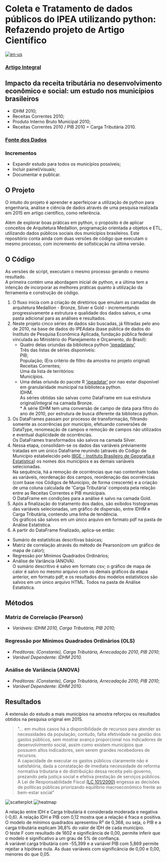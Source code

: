 # Coleta e Tratamento de dados públicos do IPEA utilizando python: Refazendo projeto de Artigo Científico

[![en-us](https://img.shields.io/badge/lang-en--us-red.svg)](https://github.com/puffdapaz/pythonIPEA/blob/main/README.en-US.md)

### [Artigo Integral](https://github.com/puffdapaz/TCC/blob/66a3e445755dc30225056ef4bb92fabd85f85d14/Impacto%20da%20receita%20tribut%C3%A1ria%20no%20desenvolvimento%20econ%C3%B4mico%20e%20social.%20um%20estudo%20nos%20munic%C3%ADpios%20brasileiros.pdf)

## Impacto da receita tributária no desenvolvimento econômico e social: um estudo nos municípios brasileiros
- IDHM 2010;
- Receitas Correntes 2010;
- Produto Interno Bruto Municipal 2010;
- Receitas Correntes 2010 / PIB 2010 = Carga Tributária 2010.

### [Fonte dos Dados](http://www.ipeadata.gov.br/Default.aspx)

### Incrementos
- Expandir estudo para todos os municípios possíveis;
- Incluir painel/visuais;
- Documentar e publicar.

## O Projeto
O intuito do projeto é aprender e aperfeiçoar a utilização de python para engenharia, análise e ciência de dados através de uma pesquisa realizada em 2015 em artigo científico, como referência.

Além de explorar boas práticas em python, o propósito é de aplicar conceitos de Arquitetura Medallion, programação orientada a objetos e ETL, utilizando dados públicos sociais dos municípios brasileiros. Este repositório conta ainda com duas versões de código que executam o mesmo processo, com incremento de sofisticação na última versão.

## O Código
As versões de script, executam o mesmo processo gerando o mesmo resultado. <br/>
A primeira contém uma abordagem inicial de python, e a última tem a intenção de incorporar as melhores práticas quanto à utilização da ferramenta e construção de código.

1. O fluxo inicia com a criação de diretórios que emulam as camadas de arquitetura Medallion - Bronze, Silver e Gold - incrementando progressivamente a estrutura e qualidade dos dados salvos, e uma pasta adicional para as análises e resultados.
2. Neste projeto cinco séries de dados são buscadas, já filtradas pelo ano de 2010, na base de dados do IPEAdata (base pública de dados do Instituto de Pesquisa Econômica Aplicada, fundação pública federal vinculada ao Ministério do Planejamento e Orçamento, do Brasil):
    - Quatro delas oriundas da biblioteca python ['ipeadatapy'](https://pypi.org/project/ipeadatapy/)<br/>
        Três das listas de séries disponíveis:<br/>
            PIB;<br/>
            População; (Era critério de filtro da amostra no projeto original)<br/>
            Receitas Correntes;<br/>
        Uma da lista de territórios:<br/>
            Municípios.<br/>
    - Uma delas oriunda do pacote R ['ipeadatar'](https://cran.r-project.org/web/packages/ipeadatar/index.html) por nao estar disponível em granularidade municipal na biblioteca python.<br/>
        IDHM.<br/>
As séries obtidas são salvas como DataFrame em sua estrutura original/integral na camada Bronze.<br/>
\* A série IDHM tem uma conversão de campo de data para filtro do ano de 2010, por estrutura de busca diferente da biblioteca python.
3. Os DataFrames passam por processo de transformação, filtrando somente as ocorrências por município, efetuando conversões de DataType, renomeação de campos e remoção de campos não utilizados e eventual duplicidade de ocorrências.<br/>
Os DataFrames transformados são salvos na camada Silver.
4. Nessa etapa, consolidam-se os dados das variáveis préviamente tratadas em um único Dataframe reunindo (através do Código de Município estabelecido pelo [IBGE - Instituto Brasileiro de Geografia e Estatística](https://servicodados.ibge.gov.br/api/docs/)) os nomes dos municípios e as demais variáveis selecionadas.<br/>
Na sequência, há a remoção de ocorrências que nao contenham todas as variáveis, reordenação dos campos, reordenação das ocorrências (com base nos Códigos de Município, de forma crescente) e a criação de uma coluna calculada de 'Carga Tributária' composta pela relação entre as Receitas Correntes e PIB municipais.<br/>
O DataFrame em condições para a análise é salvo na camada Gold.
5. Após a finalização do tratamento dos dados, são exibidos histogramas das variáveis selecionadas, um gráfico de dispersão, entre IDHM e Carga Tributária, contendo uma linha de tendência.<br/>
Os gráficos são salvos em um único arquivo em formato pdf na pasta de Análise Estatística.
6. A partir do DataFrame finalizado, aplica-se então:<br/>
- Sumário de estatísticas descritivas básicas;<br/>
- Matriz de correlação através do método de Pearson(com um gráfico de mapa de calor);<br/>
- Regressão por Mínimos Quadrados Ordinários;<br/>
- Análise de Variância (ANOVA).<br/>
O sumário descritivo é salvo em formato csv; o gráfico de mapa de calor é salvo no mesmo arquivo com os demais gráficos da etapa anterior, em formato pdf; e os resultados dos modelos estatísticos são salvos em um único arquivo HTML. Todos na pasta de Análise Estatística.

## Métodos
### Matriz de Correlação (Pearson)
- *Variáveis: IDHM 2010, Carga Tributária, PIB 2010;*<br/>
### Regressão por Mínimos Quadrados Ordinários (OLS)
- *Preditoras: (Constante), Carga Tributária, Arrecadação 2010, PIB 2010;*<br/>
- *Variável Dependente: IDHM 2010.*<br/>
### Análise de Variância (ANOVA)
- *Preditoras: (Constante), Carga Tributária, Arrecadação 2010, PIB 2010;*<br/>
- *Variável Dependente: IDHM 2010.*<br/>

## Resultados
A extensão do estudo a mais municípios na amostra reforçou os resultados obtidos na pesquisa original em 2015. <br/>
>"... em muitos casos há a disponibilidade de recursos para atender as necessidades da população, contudo, falta efetividade na gestão dos gastos públicos, sem mostrar avanço proporcional nos indicadores de desenvolvimento social, assim como existem municípios que possuem altos indicadores, sem serem grandes recebedores de recursos.
><br/>
>A capacidade de executar os gastos públicos claramente não é satisfatória, dada a constatação de imediata necessidade de reforma normativa tributaria e de distribuição dessa receita pelo governo, prezando pela justiça social e efetiva prestação de serviços públicos. A Lei de Responsabilidade Fiscal [(LC 101/2000)](https://www.planalto.gov.br/ccivil_03/leis/lcp/lcp101.htm) engessa as decisões de políticas públicas priorizando equilíbrio macroeconômico frente ao bem-estar social"

![scatterplot]()
![heatmap]()

A relação entre IDH e Carga tributária é considerada moderada e negativa (-0,6). A relação IDH e PIB com 0,12 mostra que a relação é fraca e positiva. <br/>
O modelo de mínimos quadrados apresentou R² de 0,368, ou seja, o PIB e a carga tributária explicam 36,8% do valor de IDH de cada município. <br/>
O teste F com resultado de 1602 e significância de 0,00, permite inferir que o modelo é significativo a um grau de 5% de confiança. <br/>
A variável carga tributária com -55,399 e a variável PIB com 5,869 permite rejeitar a hipótese nula. As duas variáveis com significância de 0,00 e 0,00, menores do que 0,05. <br/>
